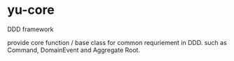 # yu-core

DDD framework

provide core function / base class for common requriement in DDD. such as Command, DomainEvent and Aggregate Root.

